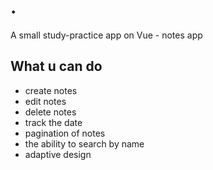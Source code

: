 # .

A small study-practice app on Vue - notes app 
 
## What u can do
 - create notes
 - edit notes
 - delete notes
 - track the date
 - pagination of notes
 - the ability to search by name
 - adaptive design

 